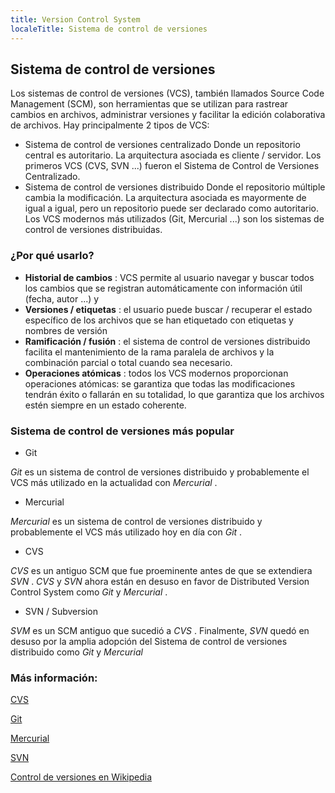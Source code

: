 ```yaml
---
title: Version Control System
localeTitle: Sistema de control de versiones
---
```

## Sistema de control de versiones

Los sistemas de control de versiones (VCS), también llamados Source Code Management (SCM), son herramientas que se utilizan para rastrear cambios en archivos, administrar versiones y facilitar la edición colaborativa de archivos. Hay principalmente 2 tipos de VCS:

*   Sistema de control de versiones centralizado Donde un repositorio central es autoritario. La arquitectura asociada es cliente / servidor. Los primeros VCS (CVS, SVN ...) fueron el Sistema de Control de Versiones Centralizado.
*   Sistema de control de versiones distribuido Donde el repositorio múltiple cambia la modificación. La arquitectura asociada es mayormente de igual a igual, pero un repositorio puede ser declarado como autoritario. Los VCS modernos más utilizados (Git, Mercurial ...) son los sistemas de control de versiones distribuidas.

### ¿Por qué usarlo?

*   **Historial de cambios** : VCS permite al usuario navegar y buscar todos los cambios que se registran automáticamente con información útil (fecha, autor ...) y
*   **Versiones / etiquetas** : el usuario puede buscar / recuperar el estado específico de los archivos que se han etiquetado con etiquetas y nombres de versión
*   **Ramificación / fusión** : el sistema de control de versiones distribuido facilita el mantenimiento de la rama paralela de archivos y la combinación parcial o total cuando sea necesario.
*   **Operaciones atómicas** : todos los VCS modernos proporcionan operaciones atómicas: se garantiza que todas las modificaciones tendrán éxito o fallarán en su totalidad, lo que garantiza que los archivos estén siempre en un estado coherente.

### Sistema de control de versiones más popular

*   Git

_Git_ es un sistema de control de versiones distribuido y probablemente el VCS más utilizado en la actualidad con _Mercurial_ .

*   Mercurial

_Mercurial_ es un sistema de control de versiones distribuido y probablemente el VCS más utilizado hoy en día con _Git_ .

*   CVS

_CVS_ es un antiguo SCM que fue proeminente antes de que se extendiera _SVN_ . _CVS_ y _SVN_ ahora están en desuso en favor de Distributed Version Control System como _Git_ y _Mercurial_ .

*   SVN / Subversion

_SVM_ es un SCM antiguo que sucedió a _CVS_ . Finalmente, _SVN_ quedó en desuso por la amplia adopción del Sistema de control de versiones distribuido como _Git_ y _Mercurial_

### Más información:

[CVS](http://savannah.nongnu.org/projects/cvs)

[Git](https://git-scm.com/)

[Mercurial](https://www.mercurial-scm.org/)

[SVN](http://subversion.tigris.org/)

[Control de versiones en Wikipedia](https://en.wikipedia.org/wiki/Version_control)